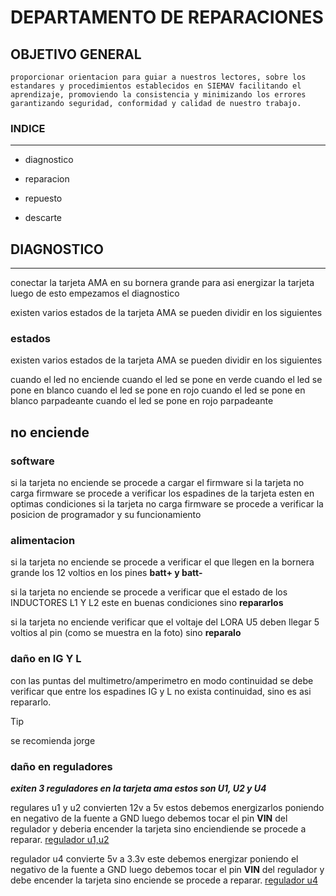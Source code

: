 # DEPARTAMENTO DE REPARACIONES
## OBJETIVO GENERAL
    proporcionar orientacion para guiar a nuestros lectores, sobre los estandares y procedimientos establecidos en SIEMAV facilitando el aprendizaje, promoviendo la consistencia y minimizando los errores garantizando seguridad, conformidad y calidad de nuestro trabajo.

### INDICE
---
- diagnostico

- reparacion

- repuesto 

- descarte

## DIAGNOSTICO
---
conectar la tarjeta AMA en su bornera grande para asi energizar la tarjeta luego de esto empezamos el diagnostico

existen varios estados de la tarjeta AMA se pueden dividir en los siguientes 

### estados
existen varios estados de la tarjeta AMA se pueden dividir en los siguientes 

cuando el led no enciende 
cuando el led se pone en verde 
cuando el led se pone en blanco
cuando el led se pone en rojo 
cuando el led se pone en blanco parpadeante
cuando el led se pone en rojo parpadeante

## no enciende 

### software
si la tarjeta no enciende se procede a cargar el firmware
si la tarjeta no carga firmware se procede a verificar los espadines de la tarjeta esten en optimas condiciones
si la tarjeta no carga firmware se procede a verificar la posicion de programador y su funcionamiento

### alimentacion

si la tarjeta no enciende se procede a verificar el que llegen en la bornera grande los 12 voltios en los pines **batt+ y batt-**

si la tarjeta no enciende se procede a verificar que el estado de los INDUCTORES L1 Y L2 este en buenas condiciones sino **repararlos**

si la tarjeta no enciende verificar que el voltaje del LORA U5 deben llegar 5 voltios al pin (como se muestra en la foto) sino **reparalo**


### daño en IG Y L
con las puntas del multimetro/amperimetro en modo continuidad se debe verificar que entre los espadines IG y L no exista continuidad, sino es asi repararlo. 

> [!TIP] 
> se recomienda jorge 

### daño en reguladores 
***exiten 3 reguladores en la tarjeta ama estos son U1, U2 y U4***

regulares u1 y u2 convierten 12v a 5v estos debemos energizarlos poniendo en negativo de la fuente a GND luego debemos tocar el pin **VIN** del regulador y deberia encender la tarjeta sino enciendiende se procede a reparar.
[regulador u1,u2](https://github.com/jfuentesm1/proyecto-manuales/blob/main/img/u1%20y%20u2%20ama.jpg)

regulador u4 convierte 5v a 3.3v este debemos energizar poniendo el negativo de la fuente a GND luego debemos tocar el pin **VIN** del regulador y debe encender la tarjeta sino enciende se procede a reparar.
[regulador u4](https://github.com/jfuentesm1/proyecto-manuales/blob/main/img/u4%20ama.jpg)



























